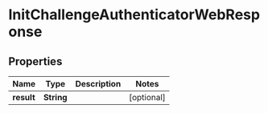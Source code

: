 
# InitChallengeAuthenticatorWebResponse

## Properties
Name | Type | Description | Notes
------------ | ------------- | ------------- | -------------
**result** | **String** |  |  [optional]



